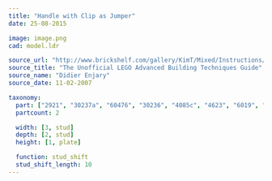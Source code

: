 ```yaml
---
title: "Handle with Clip as Jumper"
date: 25-08-2015

image: image.png
cad: model.ldr

source_url: "http://www.brickshelf.com/gallery/KimT/Mixed/Instructions/advbuilding.pdf"
source_title: "The Unofficial LEGO Advanced Building Techniques Guide"
source_name: "Didier Enjary"
source_date: 11-02-2007

taxonomy:
  part: ["2921", "30237a", "60476", "30236", "4085c", "4623", "6019", "2540"]
  partcount: 2

  width: [3, stud]
  depth: [2, stud]
  height: [1, plate]

  function: stud_shift
  stud_shift_length: 10
---
```

